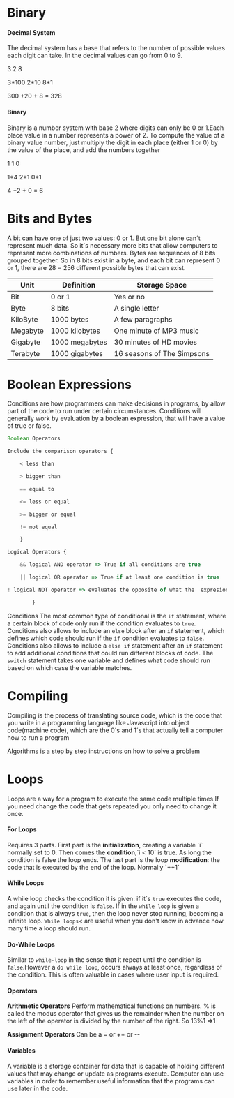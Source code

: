 <h1>Binary</h1>
 
 <h4>Decimal System</h4>
The decimal system has a base that refers to the number of possible values each digit can take. In the decimal values can go from 0 to 9.


<p>3	2     8</p>
<p>3*100  2*10	8*1</p>
<p>300 +20 + 8 = 328</p>
 
<h4>Binary</h4>
Binary  is a number system with base 2 where digits can only be 0 or 1.Each place value in a number represents a power of 2. To compute the value of a binary value number, just multiply the digit in each place (either 1 or 0) by the value of the place, and add the numbers together


<p>1 1 0</p>
<p>1*4  2*1 0*1</p>
<p>4 +2 + 0 = 6</p>
 
<h1>Bits and Bytes</h1>
 
 A bit can have one of just two values:  0 or 1. But one bit alone can´t represent much data. So it´s necessary more bits that allow computers to represent more combinations of numbers. Bytes are sequences of 8 bits grouped together. So in 8 bits exist in a byte, and each bit can represent 0 or 1, there are 28 = 256 different possible bytes that can exist.

<table>            	
<thead>
<tr>
<th>Unit</th>
<th>Definition</th>
<th>Storage Space</th>
</tr>
</thead>
<tbody>
<tr>
<td>Bit</td>
<td>0 or 1</td>
<td>Yes or no</td>
</tr>

<tr>
<td>Byte</td>
<td>8 bits</td>
<td>A single letter</td>
</tr>
<tr>
<td>KiloByte</td>
<td>1000 bytes</td>
<td>A few paragraphs</td>
</tr>
<tr>
<td>Megabyte</td>
<td>1000 kilobytes</td>
<td>One minute of MP3 music</td>
</tr>
<tr>
<td>Gigabyte</td>
<td>1000 megabytes</td>
<td>30 minutes of HD movies</td>
</tr>
<tr>
<td>Terabyte</td>
<td>1000 gigabytes</td>
<td>16 seasons of The Simpsons</td>
</tr>
<tbody>
</table>
 
<h1>Boolean Expressions</h1>
 
 
Conditions are how programmers can make decisions in programs, by allow part of the code to run under certain circumstances.
Conditions will generally work by evaluation by a boolean expression, that will have a value of true or false.

```javascript
Boolean Operators

Include the comparison operators {

	< less than

	> bigger than

	== equal to 

	<= less or equal

	>= bigger or equal

	!= not equal

	}

Logical Operators {

	&& logical AND operator => True if all conditions are true

	|| logical OR operator => True if at least one condition is true

! logical NOT operator => evaluates the opposite of what the  expresion is

		}

```

Conditions
The most common type of conditional is the `if` statement, where a certain block of code only run if the condition evaluates to `true`.
Conditions also allows to include an `else` block after an `if` statement, which defines which code should run if the `if` condition evaluates to `false`.
Conditions also allows to include a `else if` statement after an `if` statement to add additional conditions that could run different blocks of code.
The `switch` statement takes one variable and defines what code should run based on which case the variable matches.

<h1>Compiling</h1>

Compiling is the process of translating source code, which is the code that you write in a programming language like Javascript into object code(machine code), which are the 0´s and 1´s that actually tell a computer how to run a program

Algorithms is a step by step instructions on how to solve a problem

<h1>Loops</h1>

Loops are a way for a program to execute the same code multiple times.If you need change the code that gets repeated you only need to change it once.

<h4>For Loops</h4>
Requires 3 parts. First part is the <strong>initialization</strong>, creating a variable `i` normally set to 0. Then comes the <strong>condition</strong>,`i < 10` is true. As long the condition is false the loop ends.
The last part is the loop <strong>modification</strong>: the code that is executed by the end of the loop. Normally `++1`

<h4>While Loops</h4>

A while loop checks the condition it is given: if it´s `true` executes the code, and again until the condition is `false`.
If in the `while loop` is given a condition that is always `true`, then the loop never stop running, becoming a infinite loop. `While loops`< are useful when you don't know in advance how many time a loop should run.

<h4>Do-While Loops</h4>

Similar to `while-loop` in the sense that it repeat until the condition is `false`.However a `do while loop`, occurs always at least once, regardless of the condition. This is often valuable in cases where user input is required.

<h4>Operators</h4>

<strong>Arithmetic Operators</strong>
Perform mathematical functions on numbers. % is called the modus operator that gives us the remainder when the number on the left of the operator is divided by the number of the right. So 13%1 =>1

<strong>Assignment Operators</strong>
Can be a = or ++ or --

<h4>Variables</h4>

A variable is a storage container for data that is capable of holding different values that may change or update as programs execute.
Computer can use variables in order to remember useful information that the programs can use later in the code.

